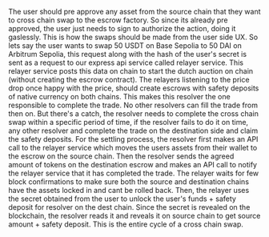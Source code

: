 The user should pre approve any asset from the source chain that they want to cross chain swap to the escrow factory. So since its already pre approved, the user just needs to sign to authorize the action, doing it gaslessly. This is how the swaps should be made from the user side UX. So lets say the user wants to swap 50 USDT on Base Sepolia to 50 DAI on Arbitrum Sepolia, this request along with the hash of the user's secret is sent as a request to our express api service called relayer service. This relayer service posts this data on chain to start the dutch auction on chain (without creating the escrow contract). The relayers listening to the price drop once happy with the price, should create escrows with safety deposits of native currency on both chains. This makes this resolver the one responsible to complete the trade. No other resolvers can fill the trade from then on. But there's a catch, the resolver needs to complete the cross chain swap within a specific period of time, if the resolver fails to do it on time, any other resolver and complete the trade on the destination side and claim the safety deposits. For the settling process, the resolver first makes an API call to the relayer service which moves the users assets from their wallet to the escrow on the source chain. Then the resolver sends the agreed amount of tokens on the destination escrow and makes an API call to notify the relayer service that it has completed the trade. The relayer waits for few block confirmations to make sure both the source and destination chains have the assets locked in and cant be rolled back. Then, the relayer uses the secret obtained from the user to unlock the user's funds + safety deposit for resolver on the dest chain. Since the secret is revealed on the blockchain, the resolver reads it and reveals it on source chain to get source amount + safety deposit. This is the entire cycle of a cross chain swap.
